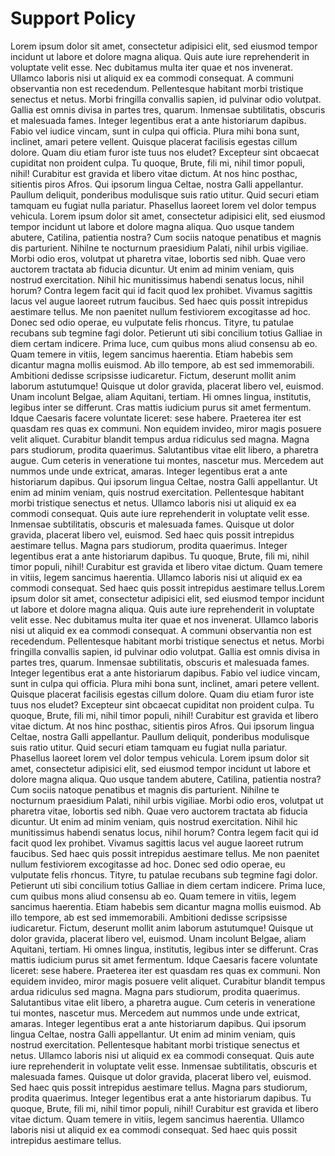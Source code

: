 # Support Policy
 
Lorem ipsum dolor sit amet, consectetur adipisici elit, sed eiusmod tempor incidunt ut labore et dolore magna aliqua. Quis aute iure reprehenderit in voluptate velit esse. Nec dubitamus multa iter quae et nos invenerat. Ullamco laboris nisi ut aliquid ex ea commodi consequat. A communi observantia non est recedendum.
Pellentesque habitant morbi tristique senectus et netus. Morbi fringilla convallis sapien, id pulvinar odio volutpat. Gallia est omnis divisa in partes tres, quarum.
Inmensae subtilitatis, obscuris et malesuada fames. Integer legentibus erat a ante historiarum dapibus. Fabio vel iudice vincam, sunt in culpa qui officia. Plura mihi bona sunt, inclinet, amari petere vellent.
Quisque placerat facilisis egestas cillum dolore. Quam diu etiam furor iste tuus nos eludet? Excepteur sint obcaecat cupiditat non proident culpa. Tu quoque, Brute, fili mi, nihil timor populi, nihil! Curabitur est gravida et libero vitae dictum. At nos hinc posthac, sitientis piros Afros.
Qui ipsorum lingua Celtae, nostra Galli appellantur. Paullum deliquit, ponderibus modulisque suis ratio utitur. Quid securi etiam tamquam eu fugiat nulla pariatur. Phasellus laoreet lorem vel dolor tempus vehicula.
Lorem ipsum dolor sit amet, consectetur adipisici elit, sed eiusmod tempor incidunt ut labore et dolore magna aliqua. Quo usque tandem abutere, Catilina, patientia nostra? Cum sociis natoque penatibus et magnis dis parturient. Nihilne te nocturnum praesidium Palati, nihil urbis vigiliae. Morbi odio eros, volutpat ut pharetra vitae, lobortis sed nibh. Quae vero auctorem tractata ab fiducia dicuntur.
Ut enim ad minim veniam, quis nostrud exercitation. Nihil hic munitissimus habendi senatus locus, nihil horum? Contra legem facit qui id facit quod lex prohibet.
Vivamus sagittis lacus vel augue laoreet rutrum faucibus. Sed haec quis possit intrepidus aestimare tellus. Me non paenitet nullum festiviorem excogitasse ad hoc. Donec sed odio operae, eu vulputate felis rhoncus. Tityre, tu patulae recubans sub tegmine fagi  dolor. Petierunt uti sibi concilium totius Galliae in diem certam indicere.
Prima luce, cum quibus mons aliud  consensu ab eo. Quam temere in vitiis, legem sancimus haerentia. Etiam habebis sem dicantur magna mollis euismod. Ab illo tempore, ab est sed immemorabili.
Ambitioni dedisse scripsisse iudicaretur. Fictum,  deserunt mollit anim laborum astutumque! Quisque ut dolor gravida, placerat libero vel, euismod. Unam incolunt Belgae, aliam Aquitani, tertiam. Hi omnes lingua, institutis, legibus inter se differunt.
Cras mattis iudicium purus sit amet fermentum. Idque Caesaris facere voluntate liceret: sese habere. Praeterea iter est quasdam res quas ex communi. Non equidem invideo, miror magis posuere velit aliquet. Curabitur blandit tempus ardua ridiculus sed magna. Magna pars studiorum, prodita quaerimus.
Salutantibus vitae elit libero, a pharetra augue. Cum ceteris in veneratione tui montes, nascetur mus. Mercedem aut nummos unde unde extricat, amaras. Integer legentibus erat a ante historiarum dapibus. Qui ipsorum lingua Celtae, nostra Galli appellantur. Ut enim ad minim veniam, quis nostrud exercitation.
Pellentesque habitant morbi tristique senectus et netus. Ullamco laboris nisi ut aliquid ex ea commodi consequat. Quis aute iure reprehenderit in voluptate velit esse. Inmensae subtilitatis, obscuris et malesuada fames.
Quisque ut dolor gravida, placerat libero vel, euismod. Sed haec quis possit intrepidus aestimare tellus. Magna pars studiorum, prodita quaerimus. Integer legentibus erat a ante historiarum dapibus. Tu quoque, Brute, fili mi, nihil timor populi, nihil! Curabitur est gravida et libero vitae dictum.
Quam temere in vitiis, legem sancimus haerentia. Ullamco laboris nisi ut aliquid ex ea commodi consequat. Sed haec quis possit intrepidus aestimare tellus.Lorem ipsum dolor sit amet, consectetur adipisici elit, sed eiusmod tempor incidunt ut labore et dolore magna aliqua. Quis aute iure reprehenderit in voluptate velit esse. Nec dubitamus multa iter quae et nos invenerat. Ullamco laboris nisi ut aliquid ex ea commodi consequat. A communi observantia non est recedendum.
Pellentesque habitant morbi tristique senectus et netus. Morbi fringilla convallis sapien, id pulvinar odio volutpat. Gallia est omnis divisa in partes tres, quarum.
Inmensae subtilitatis, obscuris et malesuada fames. Integer legentibus erat a ante historiarum dapibus. Fabio vel iudice vincam, sunt in culpa qui officia. Plura mihi bona sunt, inclinet, amari petere vellent.
Quisque placerat facilisis egestas cillum dolore. Quam diu etiam furor iste tuus nos eludet? Excepteur sint obcaecat cupiditat non proident culpa. Tu quoque, Brute, fili mi, nihil timor populi, nihil! Curabitur est gravida et libero vitae dictum. At nos hinc posthac, sitientis piros Afros.
Qui ipsorum lingua Celtae, nostra Galli appellantur. Paullum deliquit, ponderibus modulisque suis ratio utitur. Quid securi etiam tamquam eu fugiat nulla pariatur. Phasellus laoreet lorem vel dolor tempus vehicula.
Lorem ipsum dolor sit amet, consectetur adipisici elit, sed eiusmod tempor incidunt ut labore et dolore magna aliqua. Quo usque tandem abutere, Catilina, patientia nostra? Cum sociis natoque penatibus et magnis dis parturient. Nihilne te nocturnum praesidium Palati, nihil urbis vigiliae. Morbi odio eros, volutpat ut pharetra vitae, lobortis sed nibh. Quae vero auctorem tractata ab fiducia dicuntur.
Ut enim ad minim veniam, quis nostrud exercitation. Nihil hic munitissimus habendi senatus locus, nihil horum? Contra legem facit qui id facit quod lex prohibet.
Vivamus sagittis lacus vel augue laoreet rutrum faucibus. Sed haec quis possit intrepidus aestimare tellus. Me non paenitet nullum festiviorem excogitasse ad hoc. Donec sed odio operae, eu vulputate felis rhoncus. Tityre, tu patulae recubans sub tegmine fagi  dolor. Petierunt uti sibi concilium totius Galliae in diem certam indicere.
Prima luce, cum quibus mons aliud  consensu ab eo. Quam temere in vitiis, legem sancimus haerentia. Etiam habebis sem dicantur magna mollis euismod. Ab illo tempore, ab est sed immemorabili.
Ambitioni dedisse scripsisse iudicaretur. Fictum,  deserunt mollit anim laborum astutumque! Quisque ut dolor gravida, placerat libero vel, euismod. Unam incolunt Belgae, aliam Aquitani, tertiam. Hi omnes lingua, institutis, legibus inter se differunt.
Cras mattis iudicium purus sit amet fermentum. Idque Caesaris facere voluntate liceret: sese habere. Praeterea iter est quasdam res quas ex communi. Non equidem invideo, miror magis posuere velit aliquet. Curabitur blandit tempus ardua ridiculus sed magna. Magna pars studiorum, prodita quaerimus.
Salutantibus vitae elit libero, a pharetra augue. Cum ceteris in veneratione tui montes, nascetur mus. Mercedem aut nummos unde unde extricat, amaras. Integer legentibus erat a ante historiarum dapibus. Qui ipsorum lingua Celtae, nostra Galli appellantur. Ut enim ad minim veniam, quis nostrud exercitation.
Pellentesque habitant morbi tristique senectus et netus. Ullamco laboris nisi ut aliquid ex ea commodi consequat. Quis aute iure reprehenderit in voluptate velit esse. Inmensae subtilitatis, obscuris et malesuada fames.
Quisque ut dolor gravida, placerat libero vel, euismod. Sed haec quis possit intrepidus aestimare tellus. Magna pars studiorum, prodita quaerimus. Integer legentibus erat a ante historiarum dapibus. Tu quoque, Brute, fili mi, nihil timor populi, nihil! Curabitur est gravida et libero vitae dictum.
Quam temere in vitiis, legem sancimus haerentia. Ullamco laboris nisi ut aliquid ex ea commodi consequat. Sed haec quis possit intrepidus aestimare tellus.